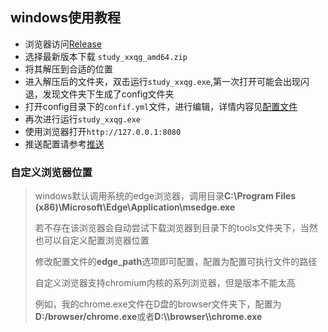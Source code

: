 ## windows使用教程

+ 浏览器访问[Release](https://github.com/sjkhsl/study_xxqg/releases)
+ 选择最新版本下载 ```study_xxqg_amd64.zip```
+ 将其解压到合适的位置
+ 进入解压后的文件夹，双击运行```study_xxqg.exe```,第一次打开可能会出现闪退，发现文件夹下生成了config文件夹
+ 打开config目录下的```confif.yml```文件，进行编辑，详情内容见[配置文件](../config.md)
+ 再次进行运行```study_xxqg.exe```
+ 使用浏览器打开```http://127.0.0.1:8080```
+ 推送配置请参考[推送](../push.md)

### 自定义浏览器位置

>windows默认调用系统的edge浏览器，调用目录**C:\Program Files (x86)\Microsoft\Edge\Application\msedge.exe**
>
> 若不存在该浏览器会自动尝试下载浏览器到目录下的tools文件夹下，当然也可以自定义配置浏览器位置
> 
> 修改配置文件的**edge_path**选项即可配置，配置为配置可执行文件的路径
> 
> 自定义浏览器支持chromium内核的系列浏览器，但是版本不能太高
> 
> 例如，我的chrome.exe文件在D盘的browser文件夹下，配置为**D:/browser/chrome.exe**或者**D:\\\browser\\\chrome.exe**